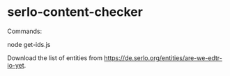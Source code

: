 # serlo-content-checker

Commands:

node get-ids.js

Download the list of entities from https://de.serlo.org/entities/are-we-edtr-io-yet.
